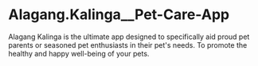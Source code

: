 # Alagang.Kalinga__Pet-Care-App
 Alagang Kalinga is the ultimate app designed to specifically aid proud pet parents or seasoned pet enthusiasts in their pet's needs. To promote the healthy and happy well-being of your pets.
